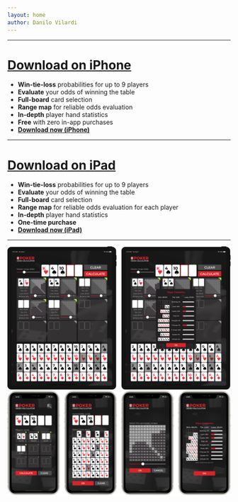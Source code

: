 ```yaml
---
layout: home
author: Danilo Vilardi
---
```


----

# [Download on iPhone](https://apps.apple.com/app/apple-store/id1524398420?pt=121864549&ct=ghp&mt=8)

* **Win-tie-loss** probabilities for up to 9 players
* **Evaluate** your odds of winning the table
* **Full-board** card selection
* **Range map** for reliable odds evaluation
* **In-depth** player hand statistics
* **Free** with zero in-app purchases
* **[Download now (iPhone)](https://apps.apple.com/app/apple-store/id1524398420?pt=121864549&ct=GitHubPages&mt=8)**

----

# [Download on iPad](https://apps.apple.com/app/apple-store/id1526255067?pt=121864549&ct=ghp&mt=8)
* **Win-tie-loss** probabilities for up to 9 players
* **Evaluate** your odds of winning the table
* **Full-board** card selection
* **Range map** for reliable odds evaluation for each player
* **In-depth** player hand statistics
* **One-time purchase**
* **[Download now (iPad)](https://apps.apple.com/app/apple-store/id1526255067?pt=121864549&ct=ghp&mt=8)**

----

![](/assets/HomePage/iPadAppScreens.png)
![](/assets/HomePage/iPhoneAppScreens.png)



